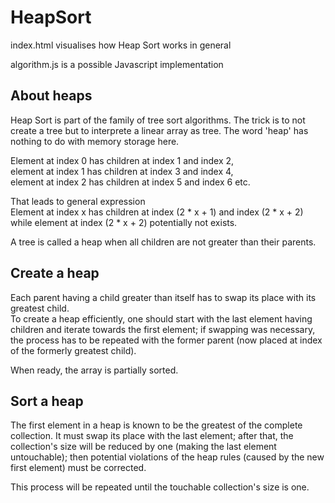 # HeapSort

index.html visualises how Heap Sort works in general

algorithm.js is a possible Javascript implementation

## About heaps
Heap Sort is part of the family of tree sort algorithms.
The trick is to not create a tree but to interprete a linear array as tree.
The word 'heap' has nothing to do with memory storage here.

Element at index 0 has children at index 1 and index 2,  
element at index 1 has children at index 3 and index 4,  
element at index 2 has children at index 5 and index 6 etc.

That leads to general expression  
Element at index x has children at index (2 * x + 1) and index (2 * x + 2)  
while element at index (2 * x + 2) potentially not exists.

A tree is called a heap when all children are not greater than their parents.

## Create a heap
Each parent having a child greater than itself has to swap its place with its greatest child.  
To create a heap efficiently, one should start with the last element having children
and iterate towards the first element;
if swapping was necessary, the process has to be repeated
with the former parent (now placed at index of the formerly greatest child).

When ready, the array is partially sorted.

## Sort a heap
The first element in a heap is known to be the greatest of the complete collection.
It must swap its place with the last element; after that, the collection's size
will be reduced by one (making the last element untouchable); then potential
violations of the heap rules (caused by the new first element) must be corrected.

This process will be repeated until the touchable collection's size is one.

